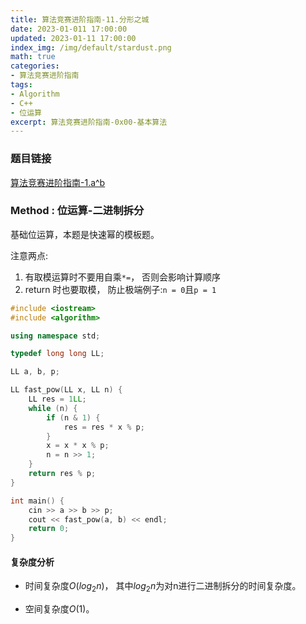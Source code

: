 ```yaml
---
title: 算法竞赛进阶指南-11.分形之城
date: 2023-01-011 17:00:00
updated: 2023-01-11 17:00:00
index_img: /img/default/stardust.png
math: true
categories:
- 算法竞赛进阶指南
tags: 
- Algorithm
- C++
- 位运算
excerpt: 算法竞赛进阶指南-0x00-基本算法
---
```


### 题目链接

 [算法竞赛进阶指南-1.a^b](https://www.acwing.com/problem/content/91/)

### Method : 位运算-二进制拆分

基础位运算，本题是快速幂的模板题。

注意两点:  

1. 有取模运算时不要用自乘`*=`， 否则会影响计算顺序
2. return 时也要取模， 防止极端例子:`n = 0`且`p = 1` 

```c++
#include <iostream>
#include <algorithm>

using namespace std;

typedef long long LL;

LL a, b, p;

LL fast_pow(LL x, LL n) {
    LL res = 1LL;
    while (n) {
        if (n & 1) {
            res = res * x % p;
        }
        x = x * x % p;
        n = n >> 1;
    }
    return res % p;
}

int main() {
    cin >> a >> b >> p;
    cout << fast_pow(a, b) << endl;
    return 0;
}
```

#### 复杂度分析

- 时间复杂度${O(log_2n)}$， 其中$log_2n$为对n进行二进制拆分的时间复杂度。

- 空间复杂度${O(1)}$。